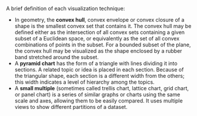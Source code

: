 A brief definition of each visualization technique:
- In geometry, the **convex hull**, convex envelope or convex closure of a shape is the smallest convex set that contains it. The convex hull may be defined either as the intersection of all convex sets containing a given subset of a Euclidean space, or equivalently as the set of all convex combinations of points in the subset. For a bounded subset of the plane, the convex hull may be visualized as the shape enclosed by a rubber band stretched around the subset.
- A **pyramid chart** has the form of a triangle with lines dividing it into sections. A related topic or idea is placed in each section. Because of the triangular shape, each section is a different width from the others; this width indicates a level of hierarchy among the topics.
- A **small multiple** (sometimes called trellis chart, lattice chart, grid chart, or panel chart) is a series of similar graphs or charts using the same scale and axes, allowing them to be easily compared. It uses multiple views to show different partitions of a dataset.
